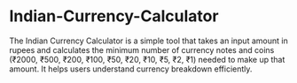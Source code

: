 # Indian-Currency-Calculator
The Indian Currency Calculator is a simple tool that takes an input amount in rupees and calculates the minimum number of currency notes and coins (₹2000, ₹500, ₹200, ₹100, ₹50, ₹20, ₹10, ₹5, ₹2, ₹1) needed to make up that amount. It helps users understand currency breakdown efficiently.

